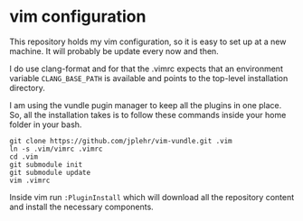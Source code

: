 # vim configuration

This repository holds my vim configuration, so it is easy to set up at a new machine.
It will probably be update every now and then.

I do use clang-format and for that the .vimrc expects that an environment variable ```CLANG_BASE_PATH``` is available and points to the top-level installation directory.

I am using the vundle pugin manager to keep all the plugins in one place.
So, all the installation takes is to follow these commands inside your home folder in your bash.

~~~{.sh}
git clone https://github.com/jplehr/vim-vundle.git .vim
ln -s .vim/vimrc .vimrc
cd .vim
git submodule init
git submodule update
vim .vimrc
~~~

Inside vim run ```:PluginInstall``` which will download all the repository content and install the necessary components.
